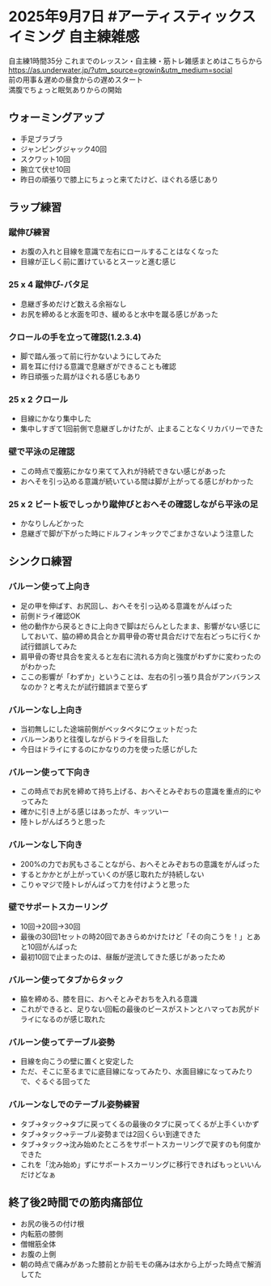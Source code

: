 # 2025年9月7日 #アーティスティックスイミング 自主練雑感
自主練1時間35分
これまでのレッスン・自主練・筋トレ雑感まとめはこちらから  
https://as.underwater.jp/?utm_source=growin&utm_medium=social  
前の用事＆遅めの昼食からの遅めスタート  
満腹でちょっと眠気ありからの開始  
## ウォーミングアップ
- 手足ブラブラ
- ジャンピングジャック40回
- スクワット10回
- 腕立て伏せ10回
- 昨日の頑張りで膝上にちょっと来てたけど、ほぐれる感じあり
## ラップ練習
### 蹴伸び練習
- お腹の入れと目線を意識で左右にロールすることはなくなった
- 目線が正しく前に置けているとスーッと進む感じ
### 25 x 4 蹴伸び-バタ足
- 息継ぎ多めだけど数える余裕なし
- お尻を締めると水面を叩き、緩めると水中を蹴る感じがあった
### クロールの手を立って確認(1.2.3.4)
- 脚で踏ん張って前に行かないようにしてみた
- 肩を耳に付ける意識で息継ぎができることも確認
- 昨日頑張った肩がほぐれる感じもあり
### 25 x 2 クロール
- 目線にかなり集中した
- 集中しすぎて1回前側で息継ぎしかけたが、止まることなくリカバリーできた
### 壁で平泳の足確認
- この時点で腹筋にかなり来てて入れが持続できない感じがあった
- おへそを引っ込める意識が続いている間は脚が上がってる感じがわかった
### 25 x 2 ビート板でしっかり蹴伸びとおへその確認しながら平泳の足
- かなりしんどかった
- 息継ぎで脚が下がった時にドルフィンキックでごまかさないよう注意した
## シンクロ練習
### バルーン使って上向き
- 足の甲を伸ばす、お尻回し、おへそを引っ込める意識をがんばった
- 前側ドライ確認OK
- 他の動作から戻るときに上向きで脚はだらんとしたまま、影響がない感じにしておいて、脇の締め具合とか肩甲骨の寄せ具合だけで左右どっちに行くか試行錯誤してみた
- 肩甲骨の寄せ具合を変えると左右に流れる方向と強度がわずかに変わったのがわかった
- ここの影響が「わずか」ということは、左右の引っ張り具合がアンバランスなのか？と考えたが試行錯誤まで至らず
### バルーンなし上向き
- 当初無しにした途端前側がベッタベタにウェットだった
- バルーンありと往復しながらドライを目指した
- 今日はドライにするのにかなりの力を使った感じがした
### バルーン使って下向き
- この時点でお尻を締めて持ち上げる、おへそとみぞおちの意識を重点的にやってみた
- 確かに引き上がる感じはあったが、キッツいー
- 陸トレがんばろうと思った
### バルーンなし下向き
- 200%の力でお尻もさることながら、おへそとみぞおちの意識をがんばった
- するとかかとが上がっていくのが感じ取れたが持続しない
- こりゃマジで陸トレがんばって力を付けようと思った
### 壁でサポートスカーリング
- 10回→20回→30回
- 最後の30回1セットの時20回であきらめかけたけど「その向こうを！」とあと10回がんばった
- 最初10回で止まったのは、昼飯が逆流してきた感じがあったため
### バルーン使ってタブからタック
- 脇を締める、膝を目に、おへそとみぞおちを入れる意識
- これができると、足りない回転の最後のピースがストンとハマってお尻がドライになるのが感じ取れた
### バルーン使ってテーブル姿勢
- 目線を向こうの壁に置くと安定した
- ただ、そこに至るまでに底目線になってみたり、水面目線になってみたりで、ぐるぐる回ってた
### バルーンなしでのテーブル姿勢練習
- タブ→タック→タブに戻ってくるの最後のタブに戻ってくるが上手くいかず
- タブ→タック→テーブル姿勢までは2回くらい到達できた
- タブ→タック→沈み始めたところをサポートスカーリングで戻すのも何度かできた
- これを「沈み始め」ずにサポートスカーリングに移行できればもっといいんだけどなぁ
## 終了後2時間での筋肉痛部位
- お尻の後ろの付け根
- 内転筋の膝側
- 僧帽筋全体
- お腹の上側
- 朝の時点で痛みがあった膝前とか前モモの痛みは水から上がった時点で解消してた
